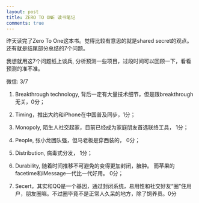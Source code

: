 ```yaml
---
layout: post
title: ZERO TO ONE 读书笔记
comments: true
---
```

昨天读完了Zero To One这本书。觉得比较有意思的就是shared secret的观点。还有就是结尾部分总结的7个问题。

我想就用这7个问题纸上谈兵, 分析预测一些项目，过段时间可以回顾一下，看看预测的准不准。

微信: 3/7
1. Breakthrough technology, 背后一定有大量技术细节，但是跟breakthrough无关，0分；
  
2. Timing，推出大约和iPhone在中国普及同步，1分；
  
3. Monopoly, 陌生人社交起家，目前已经成为家庭朋友首选联络工具， 1分；
  
4. People, 张小龙团队强，但马老板是穿西装的， 0分；
  
5. Distribution, 病毒式分发， 1分；
  
6. Durability, 随着时间推移不可避免的变得更加封闭，臃肿。 而苹果的facetime和iMessage一代比一代好用。 0分；
  
7. Secert，其实和QQ是一个基因，通过封闭系统，易用性和社交好友“圈”住用户，朋友圈嘛。不过圈毕竟不是正常人久呆的地方，除了饲养员。0分
